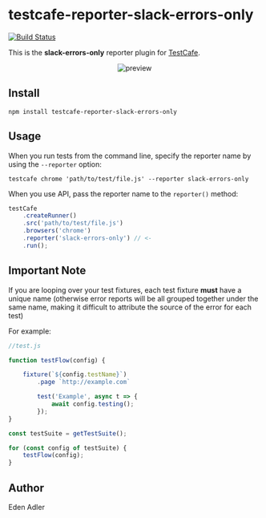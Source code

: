 # testcafe-reporter-slack-errors-only
[![Build Status](https://travis-ci.org/edenadler/testcafe-reporter-slack-errors-only.svg)](https://travis-ci.org/edenadler/testcafe-reporter-slack-errors-only)

This is the **slack-errors-only** reporter plugin for [TestCafe](http://devexpress.github.io/testcafe).

<p align="center">
    <img src="https://raw.github.com/edenadler/testcafe-reporter-slack-errors-only/master/media/preview.png" alt="preview" />
</p>

## Install

```
npm install testcafe-reporter-slack-errors-only
```

## Usage

When you run tests from the command line, specify the reporter name by using the `--reporter` option:

```
testcafe chrome 'path/to/test/file.js' --reporter slack-errors-only
```


When you use API, pass the reporter name to the `reporter()` method:

```js
testCafe
    .createRunner()
    .src('path/to/test/file.js')
    .browsers('chrome')
    .reporter('slack-errors-only') // <-
    .run();
```

## Important Note

If you are looping over your test fixtures, each test fixture **must** have a unique name (otherwise error reports will be all grouped together under the same name, making it difficult to attribute the source of the error for each test)  

For example:  

```js
//test.js  

function testFlow(config) {

    fixture(`${config.testName}`)
        .page `http://example.com`

        test('Example', async t => {
            await config.testing();
        });
}

const testSuite = getTestSuite();

for (const config of testSuite) {
    testFlow(config);
}
```

## Author
Eden Adler 
